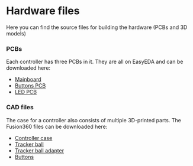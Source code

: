 # Hardware files
Here you can find the source files for building the hardware (PCBs and 3D models)



### PCBs

Each controller has three PCBs in it. They are all on EasyEDA and can be downloaded here:

- [Mainboard](https://oshwlab.com/Twometer/twometer-vr-2-0)
- [Buttons PCB](https://oshwlab.com/Twometer/twometer-vr-2-0-buttons)
- [LED PCB](https://oshwlab.com/Twometer/twometer-vr-2-0-led)



### CAD files

The case for a controller also consists of multiple 3D-printed parts. The Fusion360 files can be downloaded here:

- [Controller case](https://a360.co/38ymnGe)
- [Tracker ball](https://a360.co/38zLkB1)
- [Tracker ball adapter](https://a360.co/3poNDxz)
- [Buttons](https://a360.co/3ppm47l)